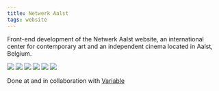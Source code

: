 ```yaml
---
title: Netwerk Aalst
tags: website
---
```


Front-end development of the Netwerk Aalst website, an international center for contemporary art and an independent cinema located in Aalst, Belgium.

![](desktop:netwerk-3.jpeg)
![](mobile:netwerk-6.jpeg)
![](mobile:netwerk-7.jpeg)
![](mobile:netwerk-5.jpeg)
![](desktop:netwerk1.jpeg)
![](desktop:netwerk-2.jpeg)

Done at and in collaboration with [Variable](http://www.variable.club/)
